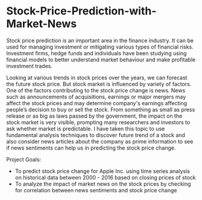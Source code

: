 # Stock-Price-Prediction-with-Market-News

Stock price prediction is an important area in the finance industry. It can be used for managing investment or mitigating various types of financial risks. Investment firms, hedge funds and individuals have been studying using financial models to better understand market behaviour and make profitable investment trades.

Looking at various trends in stock prices over the years, we can forecast the future stock price. But stock market is influenced by variety of factors. One of the factors contributing to the stock price change is news. News such as announcements of acquisitions, earnings or major mergers may affect the stock prices and may determine company's earnings affecting people’s decision to buy or sell the stock. From something as small as press release or as big as laws passed by the government, the impact on the stock market is very visible, prompting many researchers and investors to ask whether market is predictable.
I have taken this topic to use fundamental analysis techniques to discover future trend of a stock and also consider news articles about the company as prime information to see if news sentiments can help us in predicting the stock price change.

Project Goals:

- To predict stock price change for Apple Inc. using time series analysis on historical data between ​2000 - 2016​ based on closing prices of stock
- To analyze the impact of market news on the stock prices by checking for correlation between news sentiments and stock price change 
